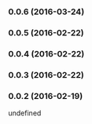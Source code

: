 ### 0.0.6 (2016-03-24)


### 0.0.5 (2016-02-22)


### 0.0.4 (2016-02-22)


### 0.0.3 (2016-02-22)


### 0.0.2 (2016-02-19)


undefined